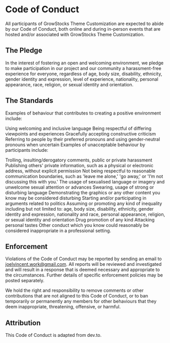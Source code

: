 # Code of Conduct
All participants of GrowStocks Theme Customization are expected to abide by our Code of Conduct, both online and during in-person events that are hosted and/or associated with GrowStocks Theme Customization.

## The Pledge
In the interest of fostering an open and welcoming environment, we pledge to make participation in our project and our community a harassment-free experience for everyone, regardless of age, body size, disability, ethnicity, gender identity and expression, level of experience, nationality, personal appearance, race, religion, or sexual identity and orientation.

## The Standards
Examples of behaviour that contributes to creating a positive environment include:

Using welcoming and inclusive language
Being respectful of differing viewpoints and experiences
Gracefully accepting constructive criticism
Referring to people by their preferred pronouns and using gender-neutral pronouns when uncertain
Examples of unacceptable behaviour by participants include:

Trolling, insulting/derogatory comments, public or private harassment
Publishing others' private information, such as a physical or electronic address, without explicit permission
Not being respectful to reasonable communication boundaries, such as 'leave me alone,' 'go away,' or 'I’m not discussing this with you.'
The usage of sexualised language or imagery and unwelcome sexual attention or advances
Swearing, usage of strong or disturbing language
Demonstrating the graphics or any other content you know may be considered disturbing
Starting and/or participating in arguments related to politics
Assuming or promoting any kind of inequality including but not limited to: age, body size, disability, ethnicity, gender identity and expression, nationality and race, personal appearance, religion, or sexual identity and orientation
Drug promotion of any kind
Attacking personal tastes
Other conduct which you know could reasonably be considered inappropriate in a professional setting.

## Enforcement
Violations of the Code of Conduct may be reported by sending an email to joelvincent.work@gmail.com. All reports will be reviewed and investigated and will result in a response that is deemed necessary and appropriate to the circumstances. Further details of specific enforcement policies may be posted separately.

We hold the right and responsibility to remove comments or other contributions that are not aligned to this Code of Conduct, or to ban temporarily or permanently any members for other behaviours that they deem inappropriate, threatening, offensive, or harmful.

## Attribution
This Code of Conduct is adapted from dev.to.